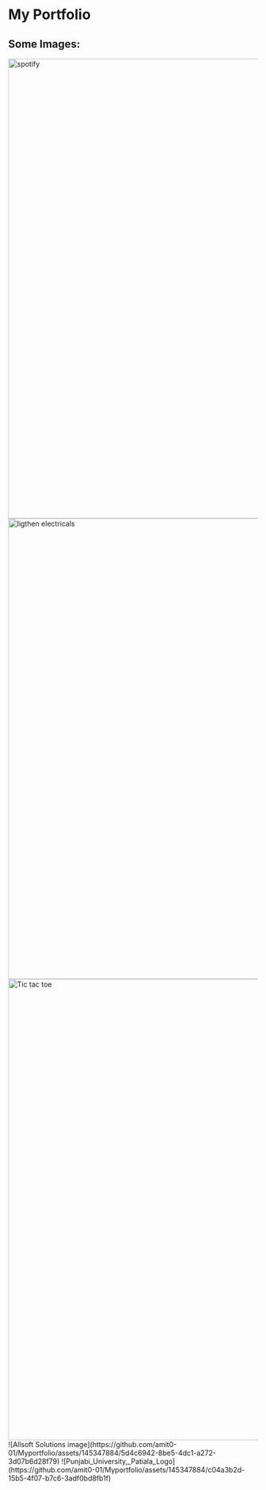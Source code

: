 # My Portfolio

## Some Images:

<img width="926" alt="spotify " src="https://github.com/amit0-01/Myportfolio/assets/145347884/b7066115-489e-48a3-a302-17387a35fb63">
<img width="928" alt="ligthen electricals" src="https://github.com/amit0-01/Myportfolio/assets/145347884/d07f141c-b03e-4cc2-a967-2bc9c97bebd7">
<img width="929" alt="Tic tac toe" src="https://github.com/amit0-01/Myportfolio/assets/145347884/83a70968-1eb8-40db-b35d-e0b28ab4ca65">
![Allsoft Solutions image](https://github.com/amit0-01/Myportfolio/assets/145347884/5d4c6942-8be5-4dc1-a272-3d07b6d28f79)
![Punjabi_University,_Patiala_Logo](https://github.com/amit0-01/Myportfolio/assets/145347884/c04a3b2d-15b5-4f07-b7c6-3adf0bd8fb1f)




